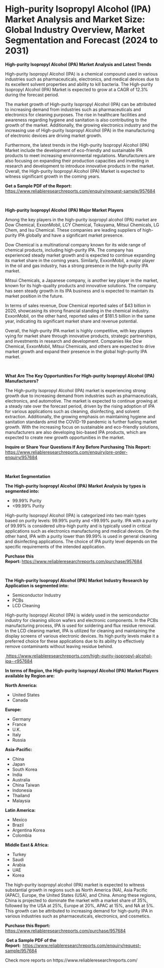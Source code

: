 <p><h1>High-purity Isopropyl Alcohol (IPA) Market Analysis and Market Size: Global Industry Overview, Market Segmentation and Forecast (2024 to 2031)</h1></p><p><strong>High-purity Isopropyl Alcohol (IPA) Market Analysis and Latest Trends</strong></p>
<p><p>High-purity Isopropyl Alcohol (IPA) is a chemical compound used in various industries such as pharmaceuticals, electronics, and medical devices due to its excellent solvent properties and ability to kill bacteria. The High-purity Isopropyl Alcohol (IPA) Market is expected to grow at a CAGR of 12.3% during the forecast period. </p><p>The market growth of High-purity Isopropyl Alcohol (IPA) can be attributed to increasing demand from industries such as pharmaceuticals and electronics for cleaning purposes. The rise in healthcare facilities and awareness regarding hygiene and sanitation is also contributing to the growth of the market. Additionally, the growing electronics industry and the increasing use of High-purity Isopropyl Alcohol (IPA) in the manufacturing of electronic devices are driving market growth.</p><p>Furthermore, the latest trends in the High-purity Isopropyl Alcohol (IPA) Market include the development of eco-friendly and sustainable IPA products to meet increasing environmental regulations. Manufacturers are also focusing on expanding their production capacities and investing in research and development to introduce innovative products in the market. Overall, the High-purity Isopropyl Alcohol (IPA) Market is expected to witness significant growth in the coming years.</p></p>
<p><strong>Get a Sample PDF of the Report:&nbsp;</strong> <a href="https://www.reliableresearchreports.com/enquiry/request-sample/957684">https://www.reliableresearchreports.com/enquiry/request-sample/957684</a></p>
<p>&nbsp;</p>
<p><strong>High-purity Isopropyl Alcohol (IPA) Major Market Players</strong></p>
<p><p>Among the key players in the high-purity isopropyl alcohol (IPA) market are Dow Chemical, ExxonMobil, LCY Chemical, Tokuyama, Mitsui Chemicals, LG Chem, and Isu Chemical. These companies are leading suppliers of high-purity IPA globally and have a significant market presence.</p><p>Dow Chemical is a multinational company known for its wide range of chemical products, including high-purity IPA. The company has experienced steady market growth and is expected to continue expanding its market share in the coming years. Similarly, ExxonMobil, a major player in the oil and gas industry, has a strong presence in the high-purity IPA market.</p><p>Mitsui Chemicals, a Japanese company, is another key player in the market, known for its high-quality products and innovative solutions. The company has seen steady growth in its IPA business and is expected to maintain its market position in the future.</p><p>In terms of sales revenue, Dow Chemical reported sales of $43 billion in 2020, showcasing its strong financial standing in the chemical industry. ExxonMobil, on the other hand, reported sales of $181.5 billion in the same year, indicating its significant market share and revenue potential.</p><p>Overall, the high-purity IPA market is highly competitive, with key players vying for market share through innovative products, strategic partnerships, and investments in research and development. Companies like Dow Chemical, ExxonMobil, Mitsui Chemicals, and others are expected to drive market growth and expand their presence in the global high-purity IPA market.</p></p>
<p>&nbsp;</p>
<p><strong>What Are The Key Opportunities For High-purity Isopropyl Alcohol (IPA) Manufacturers?</strong></p>
<p><p>The High-purity Isopropyl Alcohol (IPA) market is experiencing strong growth due to increasing demand from industries such as pharmaceuticals, electronics, and automotive. The market is expected to continue growing at a steady rate over the forecast period, driven by the rising adoption of IPA for various applications such as cleaning, disinfecting, and solvent extraction. Additionally, the growing emphasis on maintaining hygiene and sanitation standards amid the COVID-19 pandemic is further fueling market growth. With the increasing focus on sustainable and eco-friendly solutions, manufacturers are also developing bio-based IPA products, which are expected to create new growth opportunities in the market.</p></p>
<p><strong>Inquire or Share Your Questions If Any Before Purchasing This Report:</strong> <a href="https://www.reliableresearchreports.com/enquiry/pre-order-enquiry/957684">https://www.reliableresearchreports.com/enquiry/pre-order-enquiry/957684</a></p>
<p>&nbsp;</p>
<p><strong>Market Segmentation</strong></p>
<p><strong>The High-purity Isopropyl Alcohol (IPA) Market Analysis by types is segmented into:</strong></p>
<p><ul><li>99.99% Purity</li><li><99.99% Purity</li></ul></p>
<p><p>High-purity Isopropyl Alcohol (IPA) is categorized into two main types based on purity levels: 99.99% purity and <99.99% purity. IPA with a purity of 99.99% is considered ultra-high purity and is typically used in critical applications such as electronics manufacturing and medical devices. On the other hand, IPA with a purity lower than 99.99% is used in general cleaning and disinfecting applications. The choice of IPA purity level depends on the specific requirements of the intended application.</p></p>
<p><strong>Purchase this Report:&nbsp;</strong><a href="https://www.reliableresearchreports.com/purchase/957684">https://www.reliableresearchreports.com/purchase/957684</a></p>
<p>&nbsp;</p>
<p><strong>The High-purity Isopropyl Alcohol (IPA) Market Industry Research by Application is segmented into:</strong></p>
<p><ul><li>Semiconductor Industry</li><li>PCBs</li><li>LCD Cleaning</li></ul></p>
<p><p>High-purity Isopropyl Alcohol (IPA) is widely used in the semiconductor industry for cleaning silicon wafers and electronic components. In the PCBs manufacturing process, IPA is used for soldering and flux residue removal. In the LCD cleaning market, IPA is utilized for cleaning and maintaining the display screens of various electronic devices. Its high purity levels make it a preferred choice for these applications due to its ability to effectively remove contaminants without leaving residue behind.</p></p>
<p><a href="https://www.reliableresearchreports.com/high-purity-isopropyl-alcohol-ipa--r957684">&nbsp;https://www.reliableresearchreports.com/high-purity-isopropyl-alcohol-ipa--r957684</a></p>
<p><strong>In terms of Region, the High-purity Isopropyl Alcohol (IPA) Market Players available by Region are:</strong></p>
<p>
    <p> <strong> North America: </strong>
        <ul>
            <li>United States</li>
            <li>Canada</li>
        </ul>
        </p> 
    <p> <strong> Europe: </strong>
        <ul>
            <li>Germany</li>
            <li>France</li>
            <li>U.K.</li>
            <li>Italy</li>
            <li>Russia</li>
        </ul>
        </p> 
    <p> <strong> Asia-Pacific: </strong>
        <ul>
            <li>China</li>
            <li>Japan</li>
            <li>South Korea</li>
            <li>India</li>
            <li>Australia</li>
            <li>China Taiwan</li>
            <li>Indonesia</li>
            <li>Thailand</li>
            <li>Malaysia</li>
        </ul>
        </p> 
    <p> <strong> Latin America: </strong>
        <ul>
            <li>Mexico</li>
            <li>Brazil</li>
            <li>Argentina Korea</li>
            <li>Colombia</li>
        </ul>
        </p> 
    <p> <strong> Middle East & Africa: </strong>
        <ul>
            <li>Turkey</li>
            <li>Saudi</li>
            <li>Arabia</li>
            <li>UAE</li>
            <li>Korea</li>
        </ul>
    </p>
    </p>
<p><p>The high-purity isopropyl alcohol (IPA) market is expected to witness substantial growth in regions such as North America (NA), Asia Pacific (APAC), Europe, the United States (USA), and China. Among these regions, China is projected to dominate the market with a market share of 35%, followed by the USA at 25%, Europe at 20%, APAC at 15%, and NA at 5%. This growth can be attributed to increasing demand for high-purity IPA in various industries such as pharmaceuticals, electronics, and cosmetics.</p></p>
<p><strong>Purchase this Report: </strong><a href="https://www.reliableresearchreports.com/purchase/957684">https://www.reliableresearchreports.com/purchase/957684</a></p>
<p>&nbsp;<strong>Get a Sample PDF of the Report:&nbsp;&nbsp;</strong><a href="https://www.reliableresearchreports.com/enquiry/request-sample/957684">https://www.reliableresearchreports.com/enquiry/request-sample/957684</a></p>
<p><strong></strong></p>
<p>Check more reports on https://www.reliableresearchreports.com/</p>